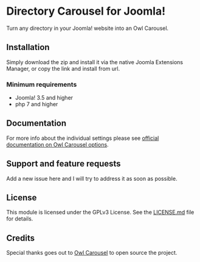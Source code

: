 # Directory Carousel for Joomla!

Turn any directory in your Joomla! website into an Owl Carousel.

## Installation

Simply download the zip and install it via the native Joomla Extensions Manager, or copy the link and install from url.

### Minimum requirements

* Joomla! 3.5 and higher
* php 7 and higher

## Documentation

For more info about the individual settings please see [official documentation on Owl Carousel options](https://owlcarousel2.github.io/OwlCarousel2/docs/api-options.html).

## Support and feature requests

Add a new issue here and I will try to address it as soon as possible.

## License

This module is licensed under the GPLv3 License. See the [LICENSE.md](LICENSE.md) file for details.

## Credits 

Special thanks goes out to [Owl Carousel](https://owlcarousel2.github.io/OwlCarousel2/) to open source the project.